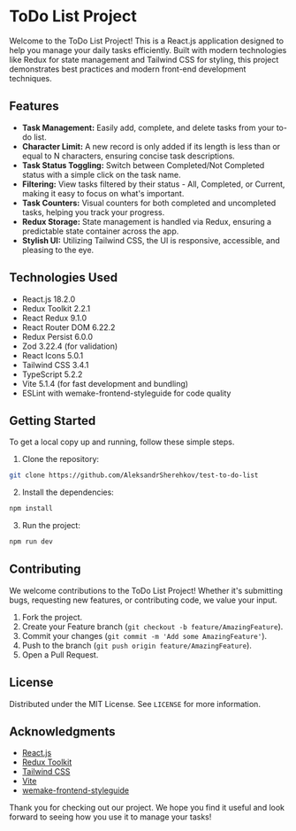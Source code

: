 # ToDo List Project

Welcome to the ToDo List Project! This is a React.js application designed to help you manage your daily tasks efficiently. Built with modern technologies like Redux for state management and Tailwind CSS for styling, this project demonstrates best practices and modern front-end development techniques.

## Features

- **Task Management:** Easily add, complete, and delete tasks from your to-do list.
- **Character Limit:** A new record is only added if its length is less than or equal to N characters, ensuring concise task descriptions.
- **Task Status Toggling:** Switch between Completed/Not Completed status with a simple click on the task name.
- **Filtering:** View tasks filtered by their status - All, Completed, or Current, making it easy to focus on what's important.
- **Task Counters:** Visual counters for both completed and uncompleted tasks, helping you track your progress.
- **Redux Storage:** State management is handled via Redux, ensuring a predictable state container across the app.
- **Stylish UI:** Utilizing Tailwind CSS, the UI is responsive, accessible, and pleasing to the eye.

## Technologies Used

- React.js 18.2.0
- Redux Toolkit 2.2.1
- React Redux 9.1.0
- React Router DOM 6.22.2
- Redux Persist 6.0.0
- Zod 3.22.4 (for validation)
- React Icons 5.0.1
- Tailwind CSS 3.4.1
- TypeScript 5.2.2
- Vite 5.1.4 (for fast development and bundling)
- ESLint with wemake-frontend-styleguide for code quality

## Getting Started

To get a local copy up and running, follow these simple steps.

1. Clone the repository:
```bash
git clone https://github.com/AleksandrSherehkov/test-to-do-list
```

2. Install the dependencies:
```bash
npm install
```

3. Run the project:
```bash
npm run dev
```

## Contributing

We welcome contributions to the ToDo List Project! Whether it's submitting bugs, requesting new features, or contributing code, we value your input.

1. Fork the project.
2. Create your Feature branch (`git checkout -b feature/AmazingFeature`).
3. Commit your changes (`git commit -m 'Add some AmazingFeature'`).
4. Push to the branch (`git push origin feature/AmazingFeature`).
5. Open a Pull Request.

## License

Distributed under the MIT License. See `LICENSE` for more information.

## Acknowledgments

- [React.js](https://reactjs.org/)
- [Redux Toolkit](https://redux-toolkit.js.org/)
- [Tailwind CSS](https://tailwindcss.com/)
- [Vite](https://vitejs.dev/)
- [wemake-frontend-styleguide](https://github.com/wemake-services/wemake-frontend-styleguide)

Thank you for checking out our project. We hope you find it useful and look forward to seeing how you use it to manage your tasks!
